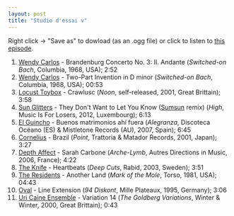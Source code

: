 ```yaml
---
layout: post
title: "Studio d'essai v"
---
```


Right click → "Save as" to dowload (as an .ogg file) or click to listen to <a
href="https://github.com/studio-dessai/podcasts/blob/master/Studio%20d%27essai%20v%20-%202014-07-03.ogg?raw=true">this episode</a>.

1. [Wendy Carlos](http://musicbrainz.org/artist/7e3b3173-2c1f-42c0-8544-0e6d19bb181f) - Brandenburg Concerto No. 3: II. Andante (_Switched-on Bach_, Columbia, 1968, USA); 2:52
2. [Wendy Carlos](http://musicbrainz.org/artist/7e3b3173-2c1f-42c0-8544-0e6d19bb181f) - Two-Part Invention in D minor (_Switched-on Bach_, Columbia, 1968, USA); 00:53
3. [Locust Toybox](http://musicbrainz.org/artist/f84702cf-2756-4dd1-99af-e552cc1df4a5) - Crawlusc (_Noon_, self-released, 2001, Great Brittain); 3:58
4. [Sun Glitters](http://musicbrainz.org/artist/2a258278-db47-47aa-91b3-1cdbf5e93d54) - They Don't Want to Let You Know ([Sumsun](http://musicbrainz.org/artist/0b27a03b-0a40-452e-8da6-e0c05b359a55) remix) (_High_, Music Is For Losers, 2012, Luxembourg); 6:13
5. [El Guincho](http://musicbrainz.org/artist/7e57d8a2-e6eb-48dd-8e50-ff7eaa412ccb) - Buenos matrimonios ahí fuera (_Alegranza_, Discoteca Océano (ES) & Mistletone Records (AU), 2007, Spain); 6:45
6. [Cornelius](http://musicbrainz.org/artist/df765d93-621c-437f-99fe-fda9e135f89a) - Brazil (_Point_, Trattoria & Matador Records, 2001, Japan); 3:27
7. [Depth Affect](http://musicbrainz.org/artist/bcff6798-9446-4aae-8a41-698d363e4147) - Sarah Carbone (_Arche-Lymb_, Autres Directions in Music, 2006, France); 4:22
8. [The Knife](http://musicbrainz.org/artist/bf710b71-48e5-4e15-9bd6-96debb2e4e98) - Heartbeats (_Deep Cuts_, Rabid, 2003, Sweden); 3:51
9. [The Residents](http://musicbrainz.org/artist/8c9b336e-acc8-4e20-9195-6ed0634da9fc) - Another Land (_Mark of the Mole_, Torso, 1981, USA); 04:43
10. [Oval](http://musicbrainz.org/artist/2fa478b1-dee0-428c-8e18-8b0b6608b2dd) - Line Extension (_94 Diskont_, Mille Plateaux, 1995, Germany); 3:06
11. [Uri Caine Ensemble](http://musicbrainz.org/artist/25595b01-1869-4d97-bd65-cfe95581e4dc) - Variation 14 (_The Goldberg Variations_, Winter & Winter, 2000, Great Brittain); 0:43
